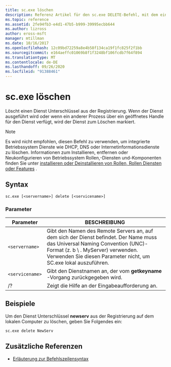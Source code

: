```yaml
---
title: sc.exe löschen
description: Referenz Artikel für den sc.exe DELETE-Befehl, mit dem ein Dienst Unterschlüssel aus der Registrierung gelöscht wird.
ms.topic: reference
ms.assetid: 2fe94fb3-e4d1-47b5-b999-39995ecbb644
ms.author: lizross
author: eross-msft
manager: mtillman
ms.date: 10/16/2017
ms.openlocfilehash: 12c09bd72259a8e4b58f134ca19f1fc825f2f1bb
ms.sourcegitcommit: e164aeffc01069b8f1f3248bf106fcdb7f64f894
ms.translationtype: MT
ms.contentlocale: de-DE
ms.lasthandoff: 09/26/2020
ms.locfileid: "91388461"
---
```

# <a name="scexe-delete"></a>sc.exe löschen

Löscht einen Dienst Unterschlüssel aus der Registrierung. Wenn der Dienst ausgeführt wird oder wenn ein anderer Prozess über ein geöffnetes Handle für den Dienst verfügt, wird der Dienst zum Löschen markiert.

> [!NOTE]
> Es wird nicht empfohlen, diesen Befehl zu verwenden, um integrierte Betriebssystem Dienste wie DHCP, DNS oder Internetinformationsdienste zu löschen. Informationen zum Installieren, entfernen oder Neukonfigurieren von Betriebssystem Rollen,-Diensten und-Komponenten finden Sie unter [installieren oder Deinstallieren von Rollen, Rollen Diensten oder Features](/WindowsServerDocs/administration/server-manager/install-or-uninstall-roles-role-services-or-features.md) .

## <a name="syntax"></a>Syntax

```
sc.exe [<servername>] delete [<servicename>]
```

### <a name="parameters"></a>Parameter

| Parameter | BESCHREIBUNG |
|--|--|
| `<servername>` | Gibt den Namen des Remote Servers an, auf dem sich der Dienst befindet. Der Name muss das Universal Naming Convention (UNC)-Format (z. b \\ . MyServer) verwenden. Verwenden Sie diesen Parameter nicht, um SC.exe lokal auszuführen. |
| `<servicename>` | Gibt den Dienstnamen an, der vom **getkeyname** -Vorgang zurückgegeben wird. |
| /? | Zeigt die Hilfe an der Eingabeaufforderung an. |

## <a name="examples"></a>Beispiele

Um den Dienst Unterschlüssel **newserv** aus der Registrierung auf dem lokalen Computer zu löschen, geben Sie Folgendes ein:

```
sc.exe delete NewServ
```

## <a name="additional-references"></a>Zusätzliche Referenzen

- [Erläuterung zur Befehlszeilensyntax](command-line-syntax-key.md)
